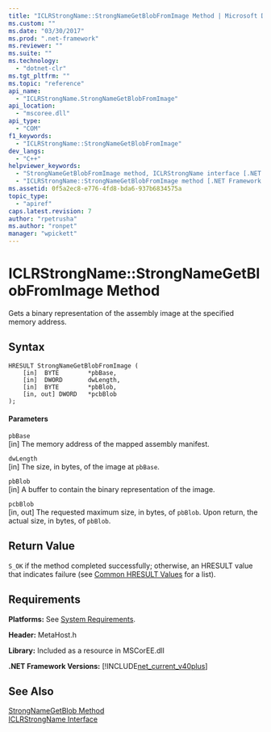 ```yaml
---
title: "ICLRStrongName::StrongNameGetBlobFromImage Method | Microsoft Docs"
ms.custom: ""
ms.date: "03/30/2017"
ms.prod: ".net-framework"
ms.reviewer: ""
ms.suite: ""
ms.technology: 
  - "dotnet-clr"
ms.tgt_pltfrm: ""
ms.topic: "reference"
api_name: 
  - "ICLRStrongName.StrongNameGetBlobFromImage"
api_location: 
  - "mscoree.dll"
api_type: 
  - "COM"
f1_keywords: 
  - "ICLRStrongName::StrongNameGetBlobFromImage"
dev_langs: 
  - "C++"
helpviewer_keywords: 
  - "StrongNameGetBlobFromImage method, ICLRStrongName interface [.NET Framework hosting]"
  - "ICLRStrongName::StrongNameGetBlobFromImage method [.NET Framework hosting]"
ms.assetid: 0f5a2ec8-e776-4fd8-bda6-937b6834575a
topic_type: 
  - "apiref"
caps.latest.revision: 7
author: "rpetrusha"
ms.author: "ronpet"
manager: "wpickett"
---
```

# ICLRStrongName::StrongNameGetBlobFromImage Method
Gets a binary representation of the assembly image at the specified memory address.  
  
## Syntax  
  
```  
HRESULT StrongNameGetBlobFromImage (  
    [in]  BYTE        *pbBase,  
    [in]  DWORD       dwLength,  
    [in]  BYTE        *pbBlob,  
    [in, out] DWORD   *pcbBlob  
);  
```  
  
#### Parameters  
 `pbBase`  
 [in] The memory address of the mapped assembly manifest.  
  
 `dwLength`  
 [in] The size, in bytes, of the image at `pbBase`.  
  
 `pbBlob`  
 [in] A buffer to contain the binary representation of the image.  
  
 `pcbBlob`  
 [in, out] The requested maximum size, in bytes, of `pbBlob`. Upon return, the actual size, in bytes, of `pbBlob`.  
  
## Return Value  
 `S_OK` if the method completed successfully; otherwise, an HRESULT value that indicates failure (see [Common HRESULT Values](http://go.microsoft.com/fwlink/?LinkId=213878) for a list).  
  
## Requirements  
 **Platforms:** See [System Requirements](../../../../docs/framework/get-started/system-requirements.md).  
  
 **Header:** MetaHost.h  
  
 **Library:** Included as a resource in MSCorEE.dll  
  
 **.NET Framework Versions:** [!INCLUDE[net_current_v40plus](../../../../includes/net-current-v40plus-md.md)]  
  
## See Also  
 [StrongNameGetBlob Method](../../../../docs/framework/unmanaged-api/hosting/iclrstrongname-strongnamegetblob-method.md)   
 [ICLRStrongName Interface](../../../../docs/framework/unmanaged-api/hosting/iclrstrongname-interface.md)